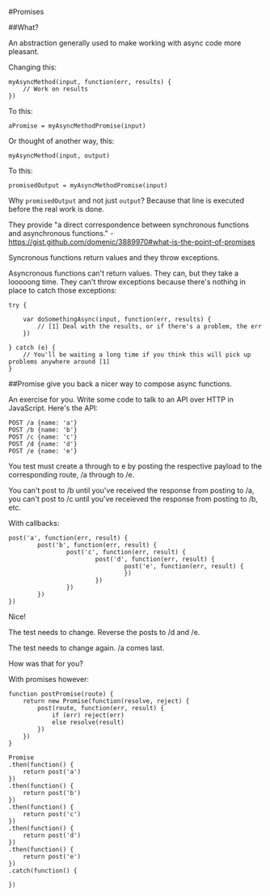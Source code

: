 #Promises

##What?

An abstraction generally used to make working with async code more pleasant.

Changing this:

```
myAsyncMethod(input, function(err, results) {
	// Work on results
})
```

To this:

`aPromise = myAsyncMethodPromise(input)`

Or thought of another way, this:

`myAsyncMethod(input, output)`

To this:

`promisedOutput = myAsyncMethodPromise(input)`

Why `promisedOutput` and not just `output`? Because that line is executed before the real work is done.

They provide "a direct correspondence between synchronous functions and asynchronous functions." - https://gist.github.com/domenic/3889970#what-is-the-point-of-promises

Syncronous functions return values and they throw exceptions.

Asyncronous functions can't return values. They can, but they take a looooong time. They can't throw exceptions because there's nothing in place to catch those exceptions:

```
try {

	var doSomethingAsync(input, function(err, results) {
		// [1] Deal with the results, or if there's a problem, the err
	})

} catch (e) {
	// You'll be waiting a long time if you think this will pick up problems anywhere around [1]
}
```

##Promise give you back a nicer way to compose async functions.

An exercise for you. Write some code to talk to an API over HTTP in JavaScript. Here's the API:

```
POST /a {name: 'a'}
POST /b {name: 'b'}
POST /c {name: 'c'}
POST /d {name: 'd'}
POST /e {name: 'e'}
```

You test must create a through to e by posting the respective payload to the corresponding route, /a through to /e.

You can't post to /b until you've received the response from posting to /a, you can't post to /c until you've receieved the response from posting to /b, etc.

With callbacks:

```
post('a', function(err, result) {
		post('b', function(err, result) {
				post('c', function(err, result) {
						post('d', function(err, result) {
								post('e', function(err, result) {
								})
						})
				})
		})
})
```

Nice!

The test needs to change. Reverse the posts to /d and /e.

The test needs to change again. /a comes last.

How was that for you?

With promises however:

```
function postPromise(route) {
	return new Promise(function(resolve, reject) {
		post(route, function(err, result) {
			if (err) reject(err)
			else resolve(result)
		})
	})
}

Promise
.then(function() {
	return post('a')
})
.then(function() {
	return post('b')
})
.then(function() {
	return post('c')
})
.then(function() {
	return post('d')
})
.then(function() {
	return post('e')
})
.catch(function() {
	
})
```
